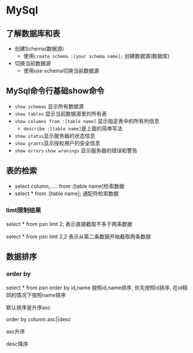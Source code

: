 # MySql

## 了解数据库和表

- 创建Schema(数据源)
  - 使用`create schema :[your schema name];`	创建数据源(数据库)
- 切换当前数据源
  - 使用use schema切换当前数据源

## MySql命令行基础show命令

- `show schemas` 显示所有数据源
- `show tables` 显示当前数据源里的所有表
- `show columns from :[table name]`  显示指定表中的所有列信息
  - `describe :[table name]`是上面的简单写法
- `show status`显示服务器的状态信息
- `show grants`显示授权用户的安全信息
- `show errors` `show wranings` 显示服务器的错误和警告

## 表的检索

- select column,..... from :[table name]检索数据
- select * from :[table name]; 通配符检索数据

### limt限制结果

select * from psn limt 2;	表示直接截取不多于两条数据

select * from psn limt 2,2	表示从第二条数据开始截取两条数据

## 数据排序

### order by

select * from psn order by id,name	按照id,name排序, 优先按照id排序, 在id相同的情况下按照name排序

默认排序是升序asc

order by colunm asc||desc

asc升序

desc降序

